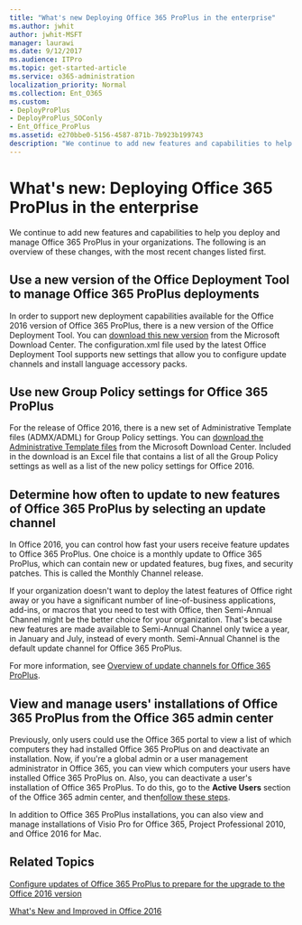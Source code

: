 ```yaml
---
title: "What's new Deploying Office 365 ProPlus in the enterprise"
ms.author: jwhit
author: jwhit-MSFT
manager: laurawi
ms.date: 9/12/2017
ms.audience: ITPro
ms.topic: get-started-article
ms.service: o365-administration
localization_priority: Normal
ms.collection: Ent_O365
ms.custom:
- DeployProPlus
- DeployProPlus_SOConly
- Ent_Office_ProPlus
ms.assetid: e270bbe0-5156-4587-871b-7b923b199743
description: "We continue to add new features and capabilities to help you deploy and manage Office 365 ProPlus in your organizations. The following is an overview of these changes, with the most recent changes listed first."
---
```


# What's new: Deploying Office 365 ProPlus in the enterprise

We continue to add new features and capabilities to help you deploy and manage Office 365 ProPlus in your organizations. The following is an overview of these changes, with the most recent changes listed first.
  
## Use a new version of the Office Deployment Tool to manage Office 365 ProPlus deployments

In order to support new deployment capabilities available for the Office 2016 version of Office 365 ProPlus, there is a new version of the Office Deployment Tool. You can [download this new version](http://go.microsoft.com/fwlink/p/?LinkID=626065) from the Microsoft Download Center. The configuration.xml file used by the latest Office Deployment Tool supports new settings that allow you to configure update channels and install language accessory packs.
  
## Use new Group Policy settings for Office 365 ProPlus

For the release of Office 2016, there is a new set of Administrative Template files (ADMX/ADML) for Group Policy settings. You can [download the Administrative Template files](https://www.microsoft.com/download/details.aspx?id=49030) from the Microsoft Download Center. Included in the download is an Excel file that contains a list of all the Group Policy settings as well as a list of the new policy settings for Office 2016.
  
## Determine how often to update to new features of Office 365 ProPlus by selecting an update channel
<a name="BKMK_Branch"> </a>

In Office 2016, you can control how fast your users receive feature updates to Office 365 ProPlus. One choice is a monthly update to Office 365 ProPlus, which can contain new or updated features, bug fixes, and security patches. This is called the Monthly Channel release.
  
If your organization doesn't want to deploy the latest features of Office right away or you have a significant number of line-of-business applications, add-ins, or macros that you need to test with Office, then Semi-Annual Channel might be the better choice for your organization. That's because new features are made available to Semi-Annual Channel only twice a year, in January and July, instead of every month. Semi-Annual Channel is the default update channel for Office 365 ProPlus.
  
For more information, see [Overview of update channels for Office 365 ProPlus](overview-of-update-channels-for-office-365-proplus.md).
  
## View and manage users' installations of Office 365 ProPlus from the Office 365 admin center
<a name="BKMK_Deactivate"> </a>

Previously, only users could use the Office 365 portal to view a list of which computers they had installed Office 365 ProPlus on and deactivate an installation. Now, if you're a global admin or a user management administrator in Office 365, you can view which computers your users have installed Office 365 ProPlus on. Also, you can deactivate a user's installation of Office 365 ProPlus. To do this, go to the **Active Users** section of the Office 365 admin center, and then[follow these steps](https://blogs.technet.com/b/odsupport/archive/2015/06/22/office-365-proplus-user-activations-management.aspx).
  
In addition to Office 365 ProPlus installations, you can also view and manage installations of Visio Pro for Office 365, Project Professional 2010, and Office 2016 for Mac.
  
## Related Topics
<a name="BKMK_Deactivate"> </a>

[Configure updates of Office 365 ProPlus to prepare for the upgrade to the Office 2016 version](configure-updates-of-office-365-proplus-to-prepare-for-the-upgrade-to-the-office.md)
  
[What's New and Improved in Office 2016](https://support.office.com/article/95c8d81d-08ba-42c1-914f-bca4603e1426)
  

